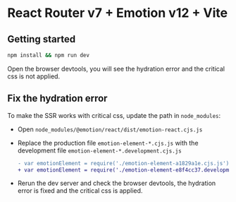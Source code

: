 # React Router v7 + Emotion v12 + Vite

## Getting started

```bash
npm install && npm run dev
```

Open the browser devtools, you will see the hydration error and the critical css is not applied.

## Fix the hydration error

To make the SSR works with critical css, update the path in `node_modules`:

- Open `node_modules/@emotion/react/dist/emotion-react.cjs.js`
- Replace the production file `emotion-element-*.cjs.js` with the development file `emotion-element-*.development.cjs.js`

  ```diff
  - var emotionElement = require('./emotion-element-a1829a1e.cjs.js');
  + var emotionElement = require('./emotion-element-e8f4cc37.development.cjs.js');
  ```

- Rerun the dev server and check the browser devtools, the hydration error is fixed and the critical css is applied.
